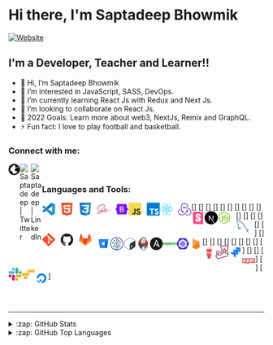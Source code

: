 # Hi there, I'm Saptadeep Bhowmik

[![Website](https://www.saptadeepbhowmik.dev/)](https://www.saptadeepbhowmik.dev/)

## I'm a Developer, Teacher and Learner!!

- 👋 Hi, I’m Saptadeep Bhowmik
- 👀 I’m interested in JavaScript, SASS, DevOps.
- 🌱 I’m currently learning React Js with Redux and Next Js.
- 💞️ I’m looking to collaborate on React Js.
- 🥅 2022 Goals: Learn more about web3, NextJs, Remix and GraphQL.
- ⚡ Fun fact: I love to play football and basketball.

### Connect with me:

[<img align="left" alt="Saptadeep.dev" width="22px" src="https://raw.githubusercontent.com/iconic/open-iconic/master/svg/globe.svg" />][website]
[<img align="left" alt="Saptadeep | Twitter" width="22px" src="https://cdn.jsdelivr.net/npm/simple-icons@v3/icons/twitter.svg" />][twitter]
[<img align="left" alt="Saptadeep | LinkedIn" width="22px" src="https://cdn.jsdelivr.net/npm/simple-icons@v3/icons/linkedin.svg" />][linkedin]
<br />

### Languages and Tools:

[<img align="left" alt="Visual Studio Code" title="Visual Studio Code" width="26px" src="https://github.com/devicons/devicon/blob/v2.15.1/icons/vscode/vscode-original.svg" style="padding-right:10px;" />]
[<img align="left" alt="HTML5" title="HTML5" width="26px" src="https://github.com/devicons/devicon/blob/v2.15.1/icons/html5/html5-original.svg" style="padding-right:10px;" />]
[<img align="left" alt="CSS3" title="CSS3" width="26px" src="https://github.com/devicons/devicon/blob/v2.15.1/icons/css3/css3-original.svg" style="padding-right:10px;" />]
[<img align="left" alt="Sass" title="Sass" width="26px" src="https://github.com/devicons/devicon/blob/v2.15.1/icons/sass/sass-original.svg" style="padding-right:10px;" />]
[<img align="left" alt="Bootstrap" title="Bootstrap" width="26px" src="https://github.com/devicons/devicon/blob/v2.15.1/icons/bootstrap/bootstrap-original.svg" />]
[<img align="left" alt="JavaScript" title="JavaScript" width="26px" src="https://github.com/devicons/devicon/blob/v2.15.1/icons/javascript/javascript-original.svg" style="padding-right:10px;" />]
[<img align="left" alt="TypeScript" title="TypeScript" width="26px" src="https://github.com/devicons/devicon/blob/v2.15.1/icons/typescript/typescript-original.svg" />]
[<img align="left" alt="ReactJs" title="ReactJs" width="26px" src="https://github.com/devicons/devicon/blob/v2.15.1/icons/react/react-original.svg" style="padding-right:10px;" />]
[<img align="left" alt="Redux" title="Redux" width="26px" src="https://github.com/devicons/devicon/blob/v2.15.1/icons/redux/redux-original.svg" />]
[<img align="left" alt="Story Book" title="Story Book" width="26px" src="https://github.com/devicons/devicon/blob/v2.15.1/icons/storybook/storybook-original.svg" />]
[<img align="left" alt="NextJs" title="NextJs" width="26px" src="https://github.com/devicons/devicon/blob/v2.15.1/icons/nextjs/nextjs-original.svg" />]
[<img align="left" alt="Node.js" title="NodeJs" width="26px" src="https://github.com/devicons/devicon/blob/v2.15.1/icons/nodejs/nodejs-original.svg" style="padding-right:10px;" />]
[<img align="left" alt="MySQL" title="MySQL" width="26px" src="https://github.com/devicons/devicon/blob/v2.15.1/icons/mysql/mysql-original.svg" style="padding-right:10px;" />]
[<img align="left" alt="Git" title="Git" width="26px" src="https://github.com/devicons/devicon/blob/v2.15.1/icons/git/git-original.svg" style="padding-right:10px;" />]
[<img align="left" alt="GitHub" title="Github" width="26px" src="https://github.com/devicons/devicon/blob/v2.15.1/icons/github/github-original.svg" style="padding-right:10px;" />]
[<img align="left" alt="GitLab" title="GitLab" width="26px" src="https://github.com/devicons/devicon/blob/v2.15.1/icons/gitlab/gitlab-original.svg" style="padding-right:10px;" />]
[<img align="left" alt="Bitbucket" title="Bitbucket" width="26px" src="https://github.com/devicons/devicon/blob/v2.15.1/icons/bitbucket/bitbucket-original.svg" />]
[<img align="left" alt="Source Tree" title="Source Tree" width="26px" src="https://github.com/devicons/devicon/blob/v2.15.1/icons/sourcetree/sourcetree-original.svg" />]
[<img align="left" alt="Shell Scripting" title="Shell Scripting" width="26px" src="https://github.com/devicons/devicon/blob/v2.15.1/icons/bash/bash-original.svg" />]
[<img align="left" alt="Jenkins" title="Jenkins" width="26px" src="https://github.com/devicons/devicon/blob/v2.15.1/icons/jenkins/jenkins-original.svg" />]
[<img align="left" alt="Ansible" title="Ansible" width="26px" src="https://github.com/devicons/devicon/blob/v2.15.1/icons/ansible/ansible-original.svg" />]
[<img align="left" alt="Nginx" title="Nginx" width="26px" src="https://github.com/devicons/devicon/blob/v2.15.1/icons/nginx/nginx-original.svg" />]
[<img align="left" alt="Eslint" title="Eslint" width="26px" src="https://github.com/devicons/devicon/blob/v2.15.1/icons/eslint/eslint-original.svg" />]
[<img align="left" alt="Firebase" title="Firebase" width="26px" src="https://github.com/devicons/devicon/blob/v2.15.1/icons/firebase/firebase-plain.svg" />]
[<img align="left" alt="Gulp" title="Gulp" width="26px" src="https://github.com/devicons/devicon/blob/v2.15.1/icons/gulp/gulp-plain.svg" />]
[<img align="left" alt="Jest" title="Jest" width="26px" src="https://github.com/devicons/devicon/blob/v2.15.1/icons/jest/jest-plain.svg" />]
[<img align="left" alt="Jira" title="Jira" width="26px" src="https://github.com/devicons/devicon/blob/v2.15.1/icons/jira/jira-original.svg" />]
[<img align="left" alt="npm" title="npm" width="26px" src="https://github.com/devicons/devicon/blob/v2.15.1/icons/npm/npm-original-wordmark.svg" />]
[<img align="left" alt="Slack" title="Slack" width="26px" src="https://github.com/devicons/devicon/blob/v2.15.1/icons/slack/slack-original.svg" />]
[<img align="left" alt="AWS" title="AWS" width="26px" src="https://github.com/devicons/devicon/blob/v2.15.1/icons/amazonwebservices/amazonwebservices-original.svg" />]
[<img align="left" alt="Digital Ocean" title="Digital Ocean" width="26px" src="https://github.com/devicons/devicon/blob/v2.15.1/icons/digitalocean/digitalocean-original.svg" />]

<br />
<br />

---

<details>
  <summary>:zap: GitHub Stats</summary>

  <img align="left" alt="Saptadeep's GitHub Stats" src="https://github-readme-stats.vercel.app/api?username=Saptadeep7&show_icons=true&hide_border=false&title_color=ff652f&icon_color=FFE400&bg_color=09131B&text_color=ffffff&border_color=0c1a25" />

</details>

<details>
  <summary>:zap: GitHub Top Languages</summary>
    [![Top Langs](https://github-readme-stats.vercel.app/api/top-langs/?username=anuraghazra)](https://github.com/anuraghazra/github-readme-stats)

</details>

[website]: https://www.saptadeepbhowmik.dev
[twitter]: https://twitter.com/7Saptadeep
[linkedin]: https://www.linkedin.com/in/saptadeep-bhowmik/
